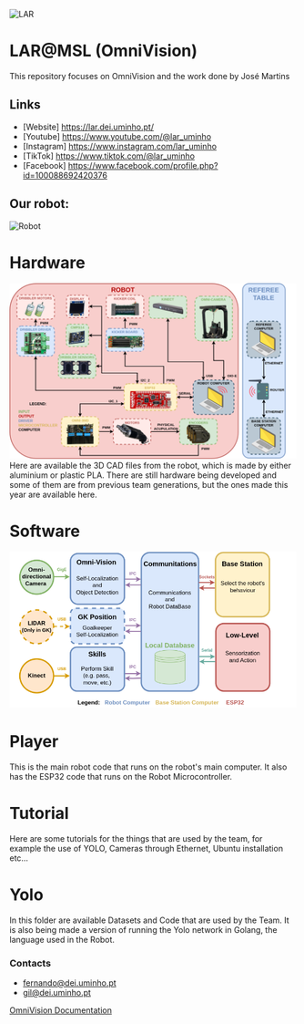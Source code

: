 ![LAR](https://github.com/MSL-LAR-MinhoTeam/2TDP/blob/main/Images/git_msl_lar%40msl.png)
# LAR@MSL (OmniVision)
This repository focuses on OmniVision and the work done by José Martins

## Links
 - [Website] <https://lar.dei.uminho.pt/>
 - [Youtube] <https://www.youtube.com/@lar_uminho>
 - [Instagram] <https://www.instagram.com/lar_uminho>
 - [TikTok] <https://www.tiktok.com/@lar_uminho>
 - [Facebook] <https://www.facebook.com/profile.php?id=100088692420376>
 

## Our robot: 
![Robot](https://github.com/MSL-LAR-MinhoTeam/2TDP/blob/main/Images/photo_2023-02-28_14-06-29.jpg)

# Hardware
![Robot](https://github.com/josecomartins/OmniVision/blob/main/Hardware.png)
Here are available the 3D CAD files from the robot, which is made by either aluminium or plastic PLA. There are still hardware being developed and some of them are from previous team generations, but the ones made this year are available here.

# Software
![Robot](https://github.com/josecomartins/OmniVision/blob/main/Software.png)

# Player
This is the main robot code that runs on the robot's main computer. It also has the ESP32 code that runs on the Robot Microcontroller.

# Tutorial
Here are some tutorials for the things that are used by the team, for example the use of YOLO, Cameras through Ethernet, Ubuntu installation etc…

# Yolo
In this folder are available Datasets and Code that are used by the Team. It is also being made a version of running the Yolo network in Golang, the language used in the Robot.

### Contacts
 - <fernando@dei.uminho.pt>
 - <gil@dei.uminho.pt>


[OmniVision Documentation](https://htmlpreview.github.io/https://github.com/josecomartins/OmniVision/blob/main/Player/OmniVision_pkg/OmniVisionDoc/pkg/player/OmniVision_pkg/index.html)
